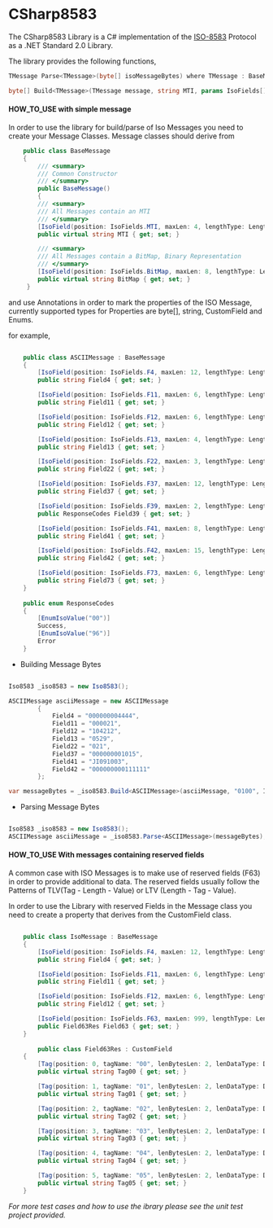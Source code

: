 # CSharp8583

The CSharp8583 Library is a C# implementation of the [ISO-8583](https://en.wikipedia.org/wiki/ISO_8583) Protocol as a .NET Standard 2.0 Library.

The library provides the following functions,

```csharp
TMessage Parse<TMessage>(byte[] isoMessageBytes) where TMessage : BaseMessage
```

```csharp
byte[] Build<TMessage>(TMessage message, string MTI, params IsoFields[] notIncludeFields) where TMessage : BaseMessage
```

#### HOW_TO_USE with simple message ####

In order to use the library for build/parse of Iso Messages you need to create your Message Classes. Message classes should derive from 
```csharp
    public class BaseMessage
    {
        /// <summary>
        /// Common Constructor
        /// </summary>
        public BaseMessage()
        {
        /// <summary>
        /// All Messages contain an MTI
        /// </summary>
        [IsoField(position: IsoFields.MTI, maxLen: 4, lengthType: LengthType.FIXED, contentType: ContentType.B, dataType: DataType.ASCII)]
        public virtual string MTI { get; set; }

        /// <summary>
        /// All Messages contain a BitMap, Binary Representation
        /// </summary>
        [IsoField(position: IsoFields.BitMap, maxLen: 8, lengthType: LengthType.FIXED, contentType: ContentType.B, dataType: DataType.HEX)]
        public virtual string BitMap { get; set; }
     }
```

and use Annotations in order to mark the properties of the ISO Message, currently supported types for Properties are byte[], string, CustomField and Enums.

for example,

```csharp

    public class ASCIIMessage : BaseMessage
    {
        [IsoField(position: IsoFields.F4, maxLen: 12, lengthType: LengthType.FIXED, contentType: ContentType.N)]
        public string Field4 { get; set; }

        [IsoField(position: IsoFields.F11, maxLen: 6, lengthType: LengthType.FIXED, contentType: ContentType.N)]
        public string Field11 { get; set; }

        [IsoField(position: IsoFields.F12, maxLen: 6, lengthType: LengthType.FIXED, contentType: ContentType.N)]
        public string Field12 { get; set; }

        [IsoField(position: IsoFields.F13, maxLen: 4, lengthType: LengthType.FIXED, contentType: ContentType.N)]
        public string Field13 { get; set; }

        [IsoField(position: IsoFields.F22, maxLen: 3, lengthType: LengthType.FIXED, contentType: ContentType.N)]
        public string Field22 { get; set; }

        [IsoField(position: IsoFields.F37, maxLen: 12, lengthType: LengthType.FIXED, contentType: ContentType.AN)]
        public string Field37 { get; set; }

        [IsoField(position: IsoFields.F39, maxLen: 2, lengthType: LengthType.FIXED, contentType: ContentType.AN)]
        public ResponseCodes Field39 { get; set; }

        [IsoField(position: IsoFields.F41, maxLen: 8, lengthType: LengthType.FIXED, contentType: ContentType.ANS)]
        public string Field41 { get; set; }

        [IsoField(position: IsoFields.F42, maxLen: 15, lengthType: LengthType.FIXED, contentType: ContentType.ANS)]
        public string Field42 { get; set; }

        [IsoField(position: IsoFields.F73, maxLen: 6, lengthType: LengthType.FIXED, contentType: ContentType.ANS)]
        public string Field73 { get; set; }
    }
    
    public enum ResponseCodes
    {
        [EnumIsoValue("00")]
        Success,
        [EnumIsoValue("96")]
        Error
    }

```

* Building Message Bytes

```csharp

Iso8583 _iso8583 = new Iso8583();

ASCIIMessage asciiMessage = new ASCIIMessage
        {
            Field4 = "000000004444",
            Field11 = "000021",
            Field12 = "104212",
            Field13 = "0529",
            Field22 = "021",
            Field37 = "000000001015",
            Field41 = "JI091003",
            Field42 = "000000000111111"
        };

var messageBytes = _iso8583.Build<ASCIIMessage>(asciiMessage, "0100", IsoFields.F39);

```

* Parsing Message Bytes

```csharp

Iso8583 _iso8583 = new Iso8583();
ASCIIMessage asciiMessage = _iso8583.Parse<ASCIIMessage>(messageBytes);

```

#### HOW_TO_USE With messages containing reserved fields ####

A common case with ISO Messages is to make use of reserved fields (F63) in order to provide additional to data. The reserved fields usually follow the Patterns of TLV(Tag - Length - Value) or LTV (Length - Tag - Value).

In order to use the Library with reserved Fields in the Message class you need to create a property that derives from the CustomField class.

```csharp

    public class IsoMessage : BaseMessage
    {
        [IsoField(position: IsoFields.F4, maxLen: 12, lengthType: LengthType.FIXED, contentType: ContentType.N)]
        public string Field4 { get; set; }

        [IsoField(position: IsoFields.F11, maxLen: 6, lengthType: LengthType.FIXED, contentType: ContentType.N)]
        public string Field11 { get; set; }

        [IsoField(position: IsoFields.F12, maxLen: 6, lengthType: LengthType.FIXED, contentType: ContentType.N)]
        public string Field12 { get; set; }

        [IsoField(position: IsoFields.F63, maxLen: 999, lengthType: LengthType.LLLVAR, contentType: ContentType.ANS)]
        public Field63Res Field63 { get; set; }
    }
    
        public class Field63Res : CustomField
    {
        [Tag(position: 0, tagName: "00", lenBytesLen: 2, lenDataType: DataType.HEX, dataType: DataType.ASCII)]
        public virtual string Tag00 { get; set; }

        [Tag(position: 1, tagName: "01", lenBytesLen: 2, lenDataType: DataType.HEX, dataType: DataType.ASCII)]
        public virtual string Tag01 { get; set; }

        [Tag(position: 2, tagName: "02", lenBytesLen: 2, lenDataType: DataType.HEX, dataType: DataType.ASCII)]
        public virtual string Tag02 { get; set; }

        [Tag(position: 3, tagName: "03", lenBytesLen: 2, lenDataType: DataType.HEX, dataType: DataType.ASCII)]
        public virtual string Tag03 { get; set; }

        [Tag(position: 4, tagName: "04", lenBytesLen: 2, lenDataType: DataType.HEX, dataType: DataType.ASCII)]
        public virtual string Tag04 { get; set; }

        [Tag(position: 5, tagName: "05", lenBytesLen: 2, lenDataType: DataType.HEX, dataType: DataType.ASCII)]
        public virtual string Tag05 { get; set; }
    }

```

_For more test cases and how to use the ibrary please see the unit test project provided._
